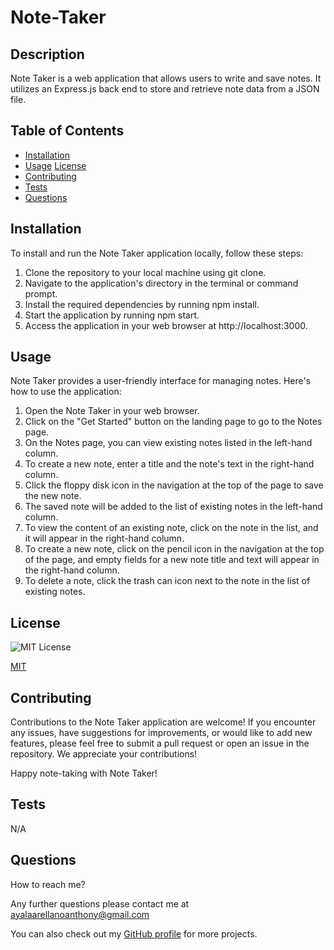 # Note-Taker

  ## Description

  Note Taker is a web application that allows users to write and save notes. It utilizes an Express.js back end to store and retrieve note data from a JSON file.

  ## Table of Contents

  - [Installation](#installation)
  - [Usage](#usage)
  [License](#license)
  - [Contributing](#contributing)
  - [Tests](#tests)
  - [Questions](#questions)

  ## Installation

  To install and run the Note Taker application locally, follow these steps:

1. Clone the repository to your local machine using git clone.
2. Navigate to the application's directory in the terminal or command prompt.
3. Install the required dependencies by running npm install.
4. Start the application by running npm start.
5. Access the application in your web browser at http://localhost:3000.

  ## Usage

Note Taker provides a user-friendly interface for managing notes. Here's how to use the application:

1. Open the Note Taker in your web browser.
2. Click on the "Get Started" button on the landing page to go to the Notes page.
3. On the Notes page, you can view existing notes listed in the left-hand column.
4. To create a new note, enter a title and the note's text in the right-hand column.
5. Click the floppy disk icon in the navigation at the top of the page to save the new note.
6. The saved note will be added to the list of existing notes in the left-hand column.
7. To view the content of an existing note, click on the note in the list, and it will appear in the right-hand column.
8. To create a new note, click on the pencil icon in the navigation at the top of the page, and empty fields for a new note title and text will appear in the right-hand column.
9. To delete a note, click the trash can icon next to the note in the list of existing notes.


  ## License

  ![MIT License](https://img.shields.io/badge/License-MIT-yellow.svg)

  [MIT](https://opensource.org/licenses/MIT)

  ## Contributing 

 Contributions to the Note Taker application are welcome! If you encounter any issues, have suggestions for improvements, or would like to add new features, please feel free to submit a pull request or open an issue in the repository. We appreciate your contributions!

Happy note-taking with Note Taker!

  ## Tests
  
 N/A
 
  ## Questions

  How to reach me? 

  Any further questions please contact me at ayalaarellanoanthony@gmail.com

  You can also check out my [GitHub profile](https://github.com/tonysm-10) for more projects.

 

